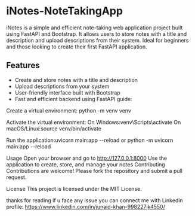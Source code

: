 # iNotes-NoteTakingApp
iNotes is a simple and efficient note-taking  web application  project built using FastAPI and Bootstrap. It allows users to store notes with a title and description and upload descriptions from their system. Ideal for beginners and those looking to create their first FastAPI application.
## Features

- Create and store notes with a title and description
- Upload descriptions from your system
- User-friendly interface built with Bootstrap
- Fast and efficient backend using FastAPI
guide:

Create a virtual environment:
python -m venv venv



Activate the virtual environment:
On Windows:venv\Scripts\activate
On macOS/Linux:source venv/bin/activate



Run the application:uvicorn main:app --reload or python -m uvicorn main:app --reload


Usage
Open your browser and go to http://127.0.0.1:8000
Use the application to create, store, and manage your notes
Contributing
Contributions are welcome! Please fork the repository and submit a pull request.

License
This project is licensed under the MIT License.


thanks for reading  if u face any issue you can connect me with Linkedin profile: https://www.linkedin.com/in/junaid-khan-998227jk4550/
